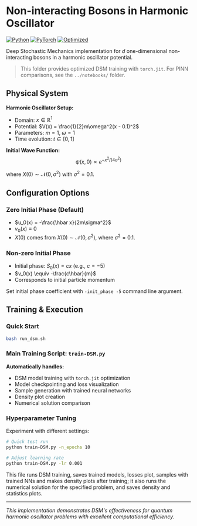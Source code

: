 # Non-interacting Bosons in Harmonic Oscillator

[![Python](https://img.shields.io/badge/Python-3.3+-green)](https://www.python.org/)
[![PyTorch](https://img.shields.io/badge/PyTorch-1.13.1-orange)](https://pytorch.org/)
[![Optimized](https://img.shields.io/badge/torch.jit-Optimized-blue)](https://pytorch.org/docs/stable/jit.html)

Deep Stochastic Mechanics implementation for *d* one-dimensional non-interacting bosons in a harmonic oscillator potential.

> This folder provides optimized DSM training with `torch.jit`. For PINN comparisons, see the `../notebooks/` folder.

## Physical System

**Harmonic Oscillator Setup:**
- Domain: $x \in \mathbb{R}^1$
- Potential: $V(x) = \frac{1}{2}m\omega^2(x - 0.1)^2$ 
- Parameters: $m = 1$, $\omega = 1$
- Time evolution: $t \in [0, 1]$

**Initial Wave Function:**
$$\psi(x, 0) \propto e^{-x^2/(4\sigma^2)}$$

where $X(0) \sim \mathcal{N}(0, \sigma^2)$ with $\sigma^2 = 0.1$.

## Configuration Options

### Zero Initial Phase (Default)
- $u_0(x) = -\frac{\hbar x}{2m\sigma^2}$
- $v_0(x) \equiv 0$
- $X(0)$ comes from $X(0) \sim \mathcal{N}(0, \sigma^2),$ where $\sigma^2 = 0.1$. 

### Non-zero Initial Phase
- Initial phase: $S_0(x) = cx$ (e.g., $c = -5$)
- $v_0(x) \equiv -\frac{c\hbar}{m}$
- Corresponds to initial particle momentum

Set initial phase coefficient with `-init_phase -5` command line argument.

## Training & Execution

### Quick Start
```bash
bash run_dsm.sh
```

### Main Training Script: `train-DSM.py`
**Automatically handles:**
- DSM model training with `torch.jit` optimization
- Model checkpointing and loss visualization
- Sample generation with trained neural networks
- Density plot creation
- Numerical solution comparison

### Hyperparameter Tuning
Experiment with different settings:
```bash
# Quick test run
python train-DSM.py -n_epochs 10

# Adjust learning rate
python train-DSM.py -lr 0.001
```

This file runs DSM training, saves trained models, losses plot, samples with trained NNs and makes density plots after training; it also runs the numerical solution for the specified problem, and saves density and statistics plots.

---

*This implementation demonstrates DSM's effectiveness for quantum harmonic oscillator problems with excellent computational efficiency.*

